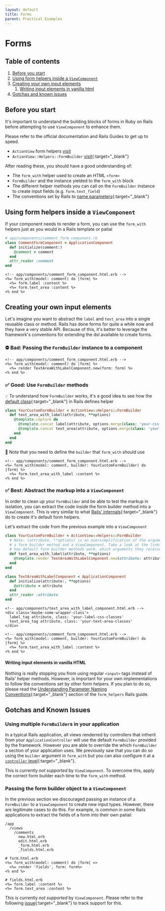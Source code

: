 ```yaml
---
layout: default
title: Forms
parent: Practical Examples
---
```


# Forms

## Table of contents

1. [Before you start](#before-you-start)
2. [Using form helpers inside a `ViewComponent`](#using-form-helpers-inside-a-view-component)
3. [Creating your own input elements](#creating-your-own-input-elements)
    1. [Writing input elements in vanilla html](#writing-input-elements-in-vanilla-html)
4. [Gotchas and known issues](#gotchas-and-known-issues)

## Before you start
It's important to understand the building blocks of forms in Ruby on Rails before attempting to use `ViewComponent` to enhance them.

Please refer to the official documentation and Rails Guides to get up to speed.

- `ActionView` form helpers [visit](https://guides.rubyonrails.org/form_helpers.html)
- `ActionView::Helpers::FormBuilder` [visit](https://edgeapi.rubyonrails.org/classes/ActionView/Helpers/FormBuilder.html){:target="_blank"}

After reading these, you should have a good understanding of:
- The `form_with` helper used to create an HTML `<form>`
- `FormBuilder` and the instance yielded to the `form_with` block
- The different helper methods you can call on the `FormBuilder` instance to create input fields (e.g. `form.text_field`)
- The conventions set by Rails to [name parameters](https://guides.rubyonrails.org/form_helpers.html#understanding-parameter-naming-conventions){:target="_blank"}

## Using form helpers inside a `ViewComponent`

If your component needs to render a form, you can use the `form_with` helpers just as you would in a Rails template or patial

```ruby
# app/components/comment_form_component.rb
class CommentFormComponent < ApplicationComponent
  def initialize(comment:)
    @comment = comment
  end
  attr_reader :comment
end
```


```erb
<!-- app/components/comment_form_component.html.erb -->
<%= form_with(model: comment) do |form| %>
  <%= form.label :content %>
  <%= form.text_area :content %>
<% end %>
```

## Creating your own input elements

Let's imagine you want to abstract the `label` and `text_area` into a single reusable class or method. Rails has done forms for quite a while now and they have a very stable API. Because of this, it's better to leverage the framework's conventions for extending the dsl available to create forms.

### ⛔️ Bad: Passing the `FormBuilder` instance to a component

```erb
<!-- app/components/comment_form_component.html.erb -->
<%= form_with(model: comment) do |form| %>
  <%= render TextAreaWithLabelComponent.new(form: form) %>
<% end %>
```


### ✅ Good: Use `FormBuilder` methods

💡 To understand how `FormBuilder` works, it's a good idea to see how the [default class](https://github.com/rails/rails/blob/main/actionview/lib/action_view/helpers/form_helper.rb){:target="_blank"} in Rails defines helper

```ruby
class YourCustomFormBuilder < ActionView::Helpers::FormBuilder
  def text_area_with_label(attribute, **options)
    @template.capture do
      @template.concat label(attribute, options.merge(class: 'your-css-classes')
      @template.concat text_area(attribute, options.merge(class: 'your-css-classes')
    end
  end
end
```
👀 Note that you need to define the `builder` that `form_with` should use

```erb
<!-- app/components/comment_form_component.html.erb -->
<%= form_with(model: comment, builder: YourCustomFormBuilder) do |form| %>
  <%= form.text_area_with_label :content %>
<% end %>
```

### ✅ Best: Abstract the markup into a `ViewComponent`

In order to clean up your `FormBuilder` and be able to test the markup in isolation, you can extract the code inside the form builder method into a `ViewComponent`. This is very similar to what [Rails' internals](https://github.com/rails/rails/blob/d3f4db9e95a475822c02b29241a5d07cbcff6fd5/actionview/lib/action_view/helpers/form_helper.rb#L1151){:target="_blank"} do to create it's default form helpers.

Let's extract the code from the previous example into a `ViewComponent`

```ruby
class YourCustomFormBuilder < ActionView::Helpers::FormBuilder
  # Note: (attribute, **options) is an oversimplification of the arguments passed into
  # a form builder method and a ViewComponent. Take a look at the links above to understand
  # how default form builder methods work, which arguments they receive, etc.
  def text_area_with_label(attribute, **options)
    @template.render TextAreaWithLabelComponent.new(attribute: attribute, **options)
  end
end
```

```ruby
class TextAreaWithLabelComponent < ApplicationComponent
  def initialize(attribute:, **options)
    @attribute = attribute
  end
  attr_reader :attribute
end
```

```erb
<!-- app/components/text_area_with_label_component.html.erb -->
<div class='maybe-some-wrapper-class'>
  label_tag attribute, class: 'your-label-css-classes'
  text_area_tag attribute, class: 'your-text-area-classes'
</div>
```

```erb
<!-- app/components/comment_form_component.html.erb -->
<%= form_with(model: comment, builder: YourCustomFormBuilder) do |form| %>
  <%= form.text_area_with_label :content %>
<% end %>
```

#### Writing input elements in vanilla HTML

Nothing is really stopping you from using regular `<input>` tags instead of Rails' helper methods. However, is important for your own implementations to follow the conventions set by other form helpers. If you plan to do so, please read the [Understanding Parameter Naming Conventions](https://guides.rubyonrails.org/form_helpers.html#understanding-parameter-naming-conventions){:target="_blank"} section of the `form_helpers` Rails guide.

## Gotchas and Known Issues

### Using multiple `FormBuilder`s in your application
In a typical Rails application, all views renderred by controllers that intherit from your `ApplicationController` will use the default `FormBuilder` provided by the framework. However you are able to override the which `FormBuilder` a section of your application uses. We previously saw that you can do so using the `builder` argument in `form_with` but you can also configure it at a [`controller` level](https://edgeapi.rubyonrails.org/classes/ActionController/FormBuilder.html){:target="_blank"}.

This is currently *not supported* by `ViewComponent`. To overcome this, apply the correct form builder each time to the `form_with` method.
### Passing the form builder object to a `ViewComponent`
In the previous section we discouraged passing an instance of a `FormBuilder` to a `ViewComponent` to create new input types. However, there are legitimate cases to do this. For example, is common in some Rails applications to extract the fields of a form into their own patial:
```console
/app
  /views
    /comments
      new.html.erb
      edit.html.erb
      _form.html.erb
      _fields.html.erb
```

```erb
# form.html.erb
<%= form_with(model: comment) do |form| =>
  <%= render 'fields', form: form%>
<% end %>
```

```erb
# fields.html.erb
<%= form.label :content %>
<%= form.text_area :content %>
```

This is currently *not supported* by `ViewComponent`. Please refer to the following [issue](https://github.com/github/view_component/issues/241){:target="_blank"} to track support for this.

